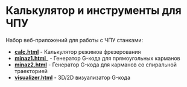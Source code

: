 # Калькулятор и инструменты для ЧПУ

Набор веб-приложений для работы с ЧПУ станками:
- [**calc.html**](minaz1.html) - Калькулятор режимов фрезерования
- [**minaz1.html**](minaz1.html)_ - Генератор G-кода для прямоугольных карманов
- [**minaz2.html**](minaz2.html) - Генератор G-кода для карманов со спиральной траекторией
- [**visualizer.html**](visualizer.html) - 3D/2D визуализатор G-кода